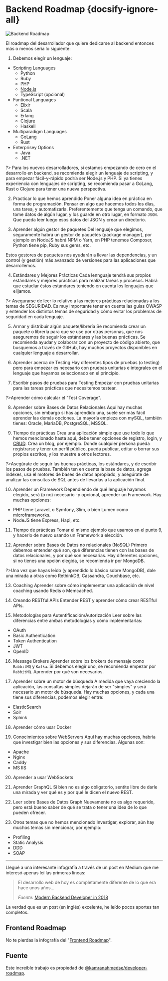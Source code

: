 # Backend Roadmap {docsify-ignore-all}

![Backend Roadmap](https://cdn-images-1.medium.com/max/2000/1*WQviQNNE2cnhVAiQpIXkQg.png)

El roadmap del desarrollador que quiere dedicarse al backend entonces más o menos sería lo siguiente:

1. Debemos elegir un lenguaje:
- Scripting Languages
  - Python
  - Ruby
  - PHP
  - [Node.js](/c/node/)
  - TypeScript (opcional)
- Funtional Languages
  - Elixir
  - Scala
  - Erlang
  - Clojure
  - Haskell
- Multiparadigm Languages
  - GoLang
  - Rust
- Enterprisey Options
  - Java
  - .NET

?> Para los nuevos desarrolladores, si estamos empezando de cero en el desarrollo en backend, se recomienda elegir un lenguaje de scripting, y para empezar fácil-y-rápido podría ser Node.js y PHP. Si ya tienes experiencia con lenguajes de scripting, se recomienda pasar a GoLang, Rust o Clojure para tener una nueva perspectiva.

2. Practicar lo que hemos aprendido
Poner alguna idea en práctica en forma de programación. Pensar en algo que hacemos todos los días, una tarea, y automatizarla. Preferentemente que tenga un comando, que tome datos de algún lugar, y los guarde en otro lugar, en formato `JSON`. Que pueda leer luego esos datos del JSON y crear un directorio.

3. Aprender algún gestor de paquetes
Del lenguaje que elegimos, seguramente habrá un gestor de paquetes (package manager), por ejemplo en NodeJS habrá NPM o Yarn, en PHP tenemos Composer, Python tiene pip, Ruby sus gems, etc.

Estos gestores de paquetes nos ayudarán a llevar las dependencias, y un control (y gestión) más avanzado de versiones para las aplicaciones que desarrollemos.

4. Estándares y Mejores Prácticas
Cada lennguaje tendrá sus propios estándares y mejores prácticas para realizar tareas y procesos. Habrá que estudiar éstos estándares teniendo en cuenta los lenguajes que elijamos.

?> Asegurarse de leer lo relativo a las mejores prácticas relacionadas a los temas de SEGURIDAD. Es muy importante tener en cuenta las guías OWASP y entender los distintos temas de seguridad y cómo evitar los problemas de seguridad en cada lenguaje.

5. Armar y distribuir algún paquete/librería
Se recomienda crear un paquete o librería para que se use por otras personas, que nos aseguremos de seguir los estándares y las buenas prácticas. Se recomienda ayudar y colaborar con un proyecto de código abierto, que busquemos a través de GitHub, hay muchos proyectos disponibles en cualquier lenguaje a desarrollar.

6. Aprender acerca de Testing
Hay diferentes tipos de pruebas (o testing) pero para empezar es necesario con pruebas unitarias e integrales en el lenguaje que hayamos seleccionado en el principio.

7. Escribir pasos de pruebas para Testing
Empezar con pruebas unitarias para las tareas prácticas que necesitemos testear. 

?>Aprender cómo calcular el "Test Coverage".

8. Aprender sobre Bases de Datos Relacionales
Aquí hay muchas opciones, sin embargo si has aprendido una, suele ser más fácil aprender las demás opciones. La mayoría empieza con mySQL, también tienes: Oracle, MariaDB, PostgreSQL, MSSQL.

9. Tiempo de prácticas
Crea una aplicación simple que use todo lo que hemos mencionado hasta aquí, debe tener opciones de registro, login, y [CRUD](https://en.wikipedia.org/wiki/Create,_read,_update_and_delete). Crea un blog, por ejemplo. Donde cualquier persona pueda registrarse y tener un perfil público, pueda publicar, editar o borrar sus propios escritos, y los muestre a otros lectores.

?>Asegúrate de seguir las buenas prácticas, los estándares, y de escribir los pasos de pruebas. También ten en cuenta la base de datos, agrega indexes, usa el motores de bases de datos apropiado, y asegúrate de analizar las consultas de SQL antes de llevarlas a la aplicación final.

10. Aprender un Framework
Dependiendo de qué lenguaje hayamos elegido, será (o no) necesario -y opcional, aprender un Framework. Hay muchas opciones:

- PHP tiene Laravel, o Symfony, Slim, o bien Lumen como microframeworks.
- NodeJS tiene Express, Hapi, etc.

11. Tiempo de prácticas
Tomar el mismo ejemplo que usamos en el punto 9, y hacerlo de nuevo usando un Framework a elección.

12. Aprender sobre Bases de Datos no relacionales (NoSQL)
Primero debemos entender qué son, qué diferencias tienen con las bases de datos relacionales, y por qué son necesarias. Hay diferentes opciones, si no tienes una opción elegida, se recomienda ir por MongoDB. 

?>Una vez que hayas leído (y aprendido lo básico sobre MongoDB), dale una mirada a otras como RethinkDB, Cassandra, Couchbase, etc.

13. Coaching
Aprender sobre cómo implementar una aplicación de nivel coaching usando Redis o Memcached.

14. Creando RESTful APIs
Entender REST y aprender cómo crear RESTful APIs.

15. Metodologías para Autentificación/Autorización
Leer sobre las diferencias entre ambas metodologías y cómo implementarlas:

- OAuth
- Basic Authentication
- Token Authentication
- JWT
- OpenID

16. Message Brokers
Aprender sobre los brokers de mensaje como `RabbitMQ` y `Kafka`. Si debemos elegir uno, se recomienda empezar por `RabbitMQ`. Aprender por qué son necesarios.

17. Aprender sobre un motor de búsqueda
A medida que vaya creciendo la aplicación, las consultas simples dejarán de ser "simples" y será necesario un motor de búsqueda. Hay muchas opciones, y cada una tiene sus diferencias, podemos elegir entre:

- ElasticSearch
- Solr
- Sphink

18. Aprender cómo usar Docker

19. Conocimientos sobre WebServers
Aquí hay muchas opciones, habría que investigar bien las opciones y sus diferencias. Algunas son:

- Apache
- Nginx
- Caddy
- MS IIS

20. Aprender a usar WebSockets

21. Aprender GraphQL
Si bien no es algo obligatorio, sentite libre de darle una mirada y ver qué es y por qué le dicen el nuevo REST.

22. Leer sobre Bases de Datos Graph
Nuevamente no es algo requerido, pero está bueno saber de qué se trata o tener una idea de lo que pueden ofrecer.

23. Otros temas que no hemos mencionado
Investigar, explorar, aún hay muchos temas sin mencionar, por ejemplo:

- Profiling
- Static Analysis
- DDD
- SOAP

***

Llegué a una interesante infografía a través de un post en Medium que me interesó apenas leí las primeras líneas:
>El desarrollo web de hoy es completamente diferente de lo que era hace unos años... 
>
>_Fuente:_ [Modern Backend Developer in 2018](https://medium.com/tech-tajawal/modern-backend-developer-in-2018-6b3f7b5f8b9)

La verdad que es un post (en inglés) excelente, he leído pocos aportes tan completos.

## Frontend Roadmap

No te pierdas la infografía del "[Frontend Roadmap](/c/frontend-roadmap.md)".

## Fuente

Este increíble trabajo es propiedad de [@kamranahmedse/developer-roadmap](https://github.com/kamranahmedse/developer-roadmap).
